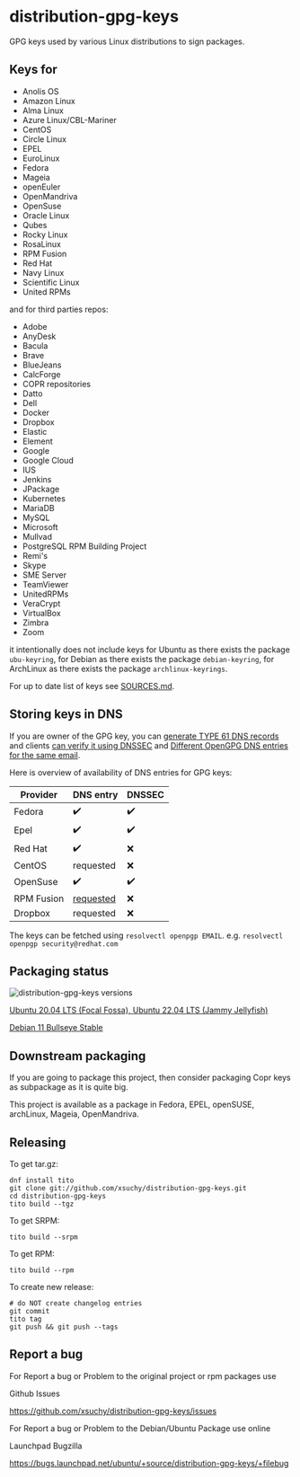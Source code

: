 # distribution-gpg-keys

GPG keys used by various Linux distributions to sign packages.

## Keys for

 * Anolis OS
 * Amazon Linux
 * Alma Linux
 * Azure Linux/CBL-Mariner
 * CentOS
 * Circle Linux
 * EPEL
 * EuroLinux
 * Fedora
 * Mageia
 * openEuler
 * OpenMandriva
 * OpenSuse
 * Oracle Linux
 * Qubes
 * Rocky Linux
 * RosaLinux
 * RPM Fusion
 * Red Hat
 * Navy Linux
 * Scientific Linux
 * United RPMs

and for third parties repos:

 * Adobe
 * AnyDesk
 * Bacula
 * Brave
 * BlueJeans
 * CalcForge
 * COPR repositories
 * Datto
 * Dell
 * Docker
 * Dropbox
 * Elastic
 * Element
 * Google
 * Google Cloud
 * IUS
 * Jenkins
 * JPackage
 * Kubernetes
 * MariaDB
 * MySQL
 * Microsoft
 * Mullvad
 * PostgreSQL RPM Building Project
 * Remi's
 * Skype
 * SME Server
 * TeamViewer
 * UnitedRPMs
 * VeraCrypt
 * VirtualBox
 * Zimbra
 * Zoom


it intentionally does not include keys for Ubuntu as there exists the package `ubu-keyring`, for Debian as there exists the package `debian-keyring`, for ArchLinux as there exists the package `archlinux-keyrings`.

For up to date list of keys see [SOURCES.md](SOURCES.md).

## Storing keys in DNS

If you are owner of the GPG key, you can [generate TYPE 61 DNS records](http://miroslav.suchy.cz/blog/archives/2021/02/13/how_to_generate_openpgp_record_for_dns_type61/index.html) and clients [can verify it using DNSSEC](http://miroslav.suchy.cz/blog/archives/2021/02/11/verify_package_gpg_signature_using_dnssec/index.html) and [Different OpenGPG DNS entries for the same email](http://miroslav.suchy.cz/blog/archives/2021/02/18/different_opengpg_dns_entries_for_the_same_email/index.html).

Here is overview of availability of DNS entries for GPG keys:

| Provider | DNS entry | DNSSEC |
| -------- | --------- | ------ |
| Fedora   | :heavy_check_mark: | :heavy_check_mark: |
| Epel     | :heavy_check_mark: | :heavy_check_mark: |
| Red Hat  | :heavy_check_mark: | :x: |
| CentOS   | requested          | :x: |
| OpenSuse | :heavy_check_mark:          | :heavy_check_mark: |
| RPM Fusion | [requested](https://bugzilla.rpmfusion.org/show_bug.cgi?id=5927)        | :x: |
| Dropbox    | requested        | :x: |

The keys can be fetched using `resolvectl openpgp EMAIL`. e.g. `resolvectl openpgp security@redhat.com`

## Packaging status
 
![distribution-gpg-keys versions](https://repology.org/badge/vertical-allrepos/distribution-gpg-keys.svg?exclude_unsupported=1&header=distribution-gpg-keys)

[Ubuntu 20.04 LTS (Focal Fossa), Ubuntu 22.04 LTS (Jammy Jellyfish)](https://launchpad.net/~andykimpe/+archive/ubuntu/mock)


[Debian 11 Bullseye Stable](https://software.opensuse.org/download.html?project=home%3Aandykimpe%3Adebian-buster&package=distribution-gpg-keys)

## Downstream packaging

If you are going to package this project, then consider packaging Copr keys as subpackage as it is quite big.

This project is available as a package in Fedora, EPEL, openSUSE, archLinux, Mageia, OpenMandriva.

## Releasing

To get tar.gz:

    dnf install tito
    git clone git://github.com/xsuchy/distribution-gpg-keys.git
    cd distribution-gpg-keys
    tito build --tgz

To get SRPM:

    tito build --srpm

To get RPM:

    tito build --rpm

To create new release:

    # do NOT create changelog entries
    git commit
    tito tag
    git push && git push --tags
    
    
    
## Report a bug

For Report a bug or Problem to the original project or rpm packages use

Github Issues

https://github.com/xsuchy/distribution-gpg-keys/issues

For Report a bug or Problem to the Debian/Ubuntu Package use online

Launchpad Bugzilla

https://bugs.launchpad.net/ubuntu/+source/distribution-gpg-keys/+filebug
